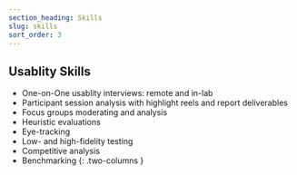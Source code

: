 ```yaml
---
section_heading: Skills
slug: skills
sort_order: 3
---
```


## Usablity Skills

* One-on-One usablity interviews: remote and in-lab
* Participant session analysis with highlight reels and report deliverables
* Focus groups moderating and analysis
* Heuristic evaluations
* Eye-tracking
* Low- and high-fidelity testing
* Competitive analysis
* Benchmarking
{: .two-columns }
